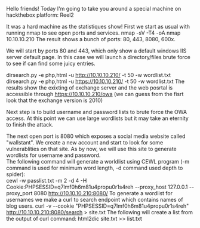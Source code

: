 Hello friends!
Today I'm going to take you around a special machine on hackthebox platform: Reel2


It was a hard machine as the statistiques show!
First we start as usual with running <emb>nmap</emb> to see open ports and services.
<emb>nmap -sV -T4 -oA nmap 10.10.10.210</emb>
The result shows a bunch of ports: 80, 443, 8080, 600x.


We will start by ports 80 and 443, which only show a default windows IIS server default page. In this case we will launch a directory/files brute force to see if can find some juicy entries.

<emb>dirsearch.py -e php,html -u http://10.10.10.210/ -t 50 -w wordlist.txt</emb>
<emb>dirsearch.py -e php,html -u https://10.10.10.210/ -t 50 -w wordlist.txt</emb>
The results show the exixting of exchange server and the web posrtal is accessible through https://10.10.10.210/owa (we can guess from the fisrt look that the exchange version is 2010)

Next step is to build username and password lists to brute force the OWA access. At this point we can use large wordlists but it may take an eternity to finish the attack.

The next open port is 8080 which exposes a social media website called "wallstant". We create a new account and start to look for some vulnerablities on that site. As by now, we will use this site to generate wordlists for username and password.</br>
The following command will generate a worldlist using CEWL program (-m command is used for minimum word length, -d command used depth to spider):</br>
<emb>cewl -w passlist.txt -m 2 -d 4 -H Cookie:PHPSESSID=q7lmf0h6m81u4propu0r1s4reh --proxy_host 127.0.0.1 --proxy_port 8080 http://10.10.10.210:8080/</emb>
To generate a wordlist for usernames we make a curl to search endpoint which contains names of blog users.
<emb>curl -v --cookie "PHPSESSID=q7lmf0h6m81u4propu0r1s4reh" http://10.10.10.210:8080/search > site.txt</emb>
The following will create a list from the output of curl command:
<emb>html2dic site.txt >> list.txt</emb>
